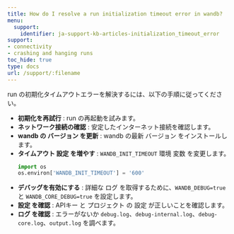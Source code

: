 ```yaml
---
title: How do I resolve a run initialization timeout error in wandb?
menu:
  support:
    identifier: ja-support-kb-articles-initialization_timeout_error
support:
- connectivity
- crashing and hanging runs
toc_hide: true
type: docs
url: /support/:filename
---
```


run の初期化タイムアウトエラーを解決するには、以下の手順に従ってください。

- **初期化を再試行** : run の再起動を試みます。
- **ネットワーク接続の確認** : 安定したインターネット接続を確認します。
- **wandb の バージョン を更新** : wandb の最新 バージョン をインストールします。
- **タイムアウト 設定 を増やす** : `WANDB_INIT_TIMEOUT` 環境 変数 を変更します。
  ```python
  import os
  os.environ['WANDB_INIT_TIMEOUT'] = '600'
  ```
- **デバッグを有効にする** : 詳細な ログ を取得するために、`WANDB_DEBUG=true` と `WANDB_CORE_DEBUG=true` を設定します。
- **設定 を確認** : APIキー と プロジェクト の 設定 が正しいことを確認します。
- **ログ を確認** : エラーがないか `debug.log`、`debug-internal.log`、`debug-core.log`、`output.log` を調べます。
